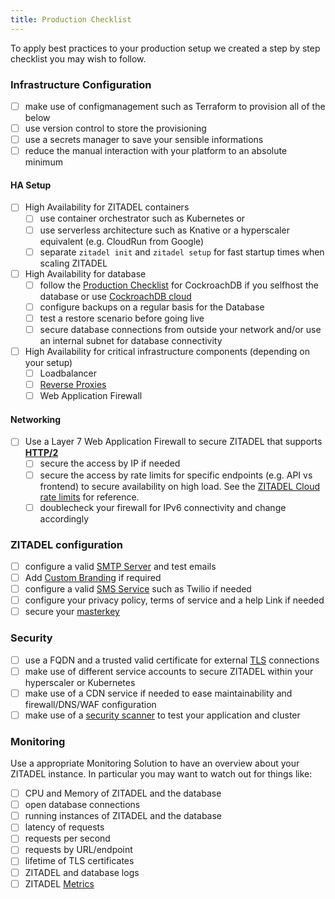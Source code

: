 ```yaml
---
title: Production Checklist
---
```



To apply best practices to your production setup we created a step by step checklist you may wish to follow.

### Infrastructure Configuration

- [ ] make use of configmanagement such as Terraform to provision all of the below
- [ ] use version control to store the provisioning
- [ ] use a secrets manager to save your sensible informations
- [ ] reduce the manual interaction with your platform to an absolute minimum 
#### HA Setup
- [ ] High Availability for ZITADEL containers
  - [ ] use container orchestrator such as Kubernetes or
  - [ ] use serverless architecture such as Knative or a hyperscaler equivalent (e.g. CloudRun from Google)
  - [ ] separate `zitadel init` and `zitadel setup` for fast startup times when scaling ZITADEL
- [ ] High Availability for database 
  - [ ] follow the [Production Checklist](https://www.cockroachlabs.com/docs/stable/recommended-production-settings.html) for CockroachDB if you selfhost the database or use [CockroachDB cloud](https://www.cockroachlabs.com/docs/cockroachcloud/create-an-account.html)
  - [ ] configure backups on a regular basis for the Database
  - [ ] test a restore scenario before going live
  - [ ] secure database connections from outside your network and/or use an internal subnet for database connectivity
- [ ] High Availability for critical infrastructure components (depending on your setup)
  - [ ] Loadbalancer
  - [ ] [Reverse Proxies](https://zitadel.com/docs/self-hosting/manage/reverseproxy/reverse_proxy)
  - [ ] Web Application Firewall

#### Networking
- [ ] Use a Layer 7 Web Application Firewall to secure ZITADEL that supports **[HTTP/2](/docs/self-hosting/manage/http2)**
  - [ ] secure the access by IP if needed
  - [ ] secure the access by rate limits for specific endpoints (e.g. API vs frontend) to secure availability on high load. See the [ZITADEL Cloud rate limits](https://zitadel.com/docs/apis/ratelimits) for reference.
  - [ ] doublecheck your firewall for IPv6 connectivity and change accordingly

### ZITADEL configuration
- [ ] configure a valid [SMTP Server](https://zitadel.com/docs/guides/manage/console/instance-settings#smtp) and test emails
- [ ] Add [Custom Branding](https://zitadel.com/docs/guides/manage/customize/branding) if required
- [ ] configure a valid [SMS Service](https://zitadel.com/docs/guides/manage/console/instance-settings#sms) such as Twilio if needed
- [ ] configure your privacy policy, terms of service and a help Link if needed
- [ ] secure your [masterkey](https://zitadel.com/docs/self-hosting/manage/configure)

### Security
- [ ] use a FQDN and a trusted valid certificate for external [TLS](https://zitadel.com/docs/self-hosting/manage/tls_modes#http2) connections
- [ ] make use of different service accounts to secure ZITADEL within your hyperscaler or Kubernetes 
- [ ] make use of a CDN service if needed to ease maintainability and firewall/DNS/WAF configuration
- [ ] make use of a [security scanner](https://owasp.org/www-community/Vulnerability_Scanning_Tools) to test your application and cluster

### Monitoring
Use a appropriate Monitoring Solution to have an overview about your ZITADEL instance. In particular you may want to watch out for things like:

- [ ] CPU and Memory of ZITADEL and the database
- [ ] open database connections
- [ ] running instances of ZITADEL and the database
- [ ] latency of requests
- [ ] requests per second
- [ ] requests by URL/endpoint
- [ ] lifetime of TLS certificates
- [ ] ZITADEL and database logs
- [ ] ZITADEL [Metrics](https://zitadel.com/docs/apis/observability/metrics)
